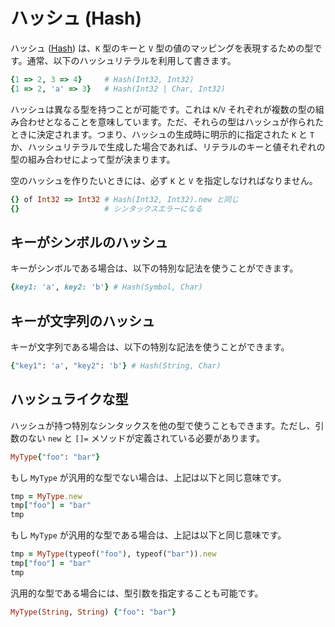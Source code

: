 # ハッシュ (Hash)

ハッシュ ([Hash](http://crystal-lang.org/api/Hash.html)) は、`K` 型のキーと `V` 型の値のマッピングを表現するための型です。通常、以下のハッシュリテラルを利用して書きます。

```ruby
{1 => 2, 3 => 4}     # Hash(Int32, Int32)
{1 => 2, 'a' => 3}   # Hash(Int32 | Char, Int32)
```

ハッシュは異なる型を持つことが可能です。これは `K`/`V` それぞれが複数の型の組み合わせとなることを意味しています。ただ、それらの型はハッシュが作られたときに決定されます。つまり、ハッシュの生成時に明示的に指定された `K` と `T` か、ハッシュリテラルで生成した場合であれば、リテラルのキーと値それぞれの型の組み合わせによって型が決まります。

空のハッシュを作りたいときには、必ず `K` と `V` を指定しなければなりません。

```ruby
{} of Int32 => Int32 # Hash(Int32, Int32).new と同じ
{}                   # シンタックスエラーになる
```

## キーがシンボルのハッシュ

キーがシンボルである場合は、以下の特別な記法を使うことができます。

```ruby
{key1: 'a', key2: 'b'} # Hash(Symbol, Char)
```

## キーが文字列のハッシュ

キーが文字列である場合は、以下の特別な記法を使うことができます。

```ruby
{"key1": 'a', "key2": 'b'} # Hash(String, Char)
```

## ハッシュライクな型

ハッシュが持つ特別なシンタックスを他の型で使うこともできます。ただし、引数のない `new` と `[]=` メソッドが定義されている必要があります。

```ruby
MyType{"foo": "bar"}
```

もし `MyType` が汎用的な型でない場合は、上記は以下と同じ意味です。

```ruby
tmp = MyType.new
tmp["foo"] = "bar"
tmp
```

もし `MyType` が汎用的な型である場合は、上記は以下と同じ意味です。

```ruby
tmp = MyType(typeof("foo"), typeof("bar")).new
tmp["foo"] = "bar"
tmp
```

汎用的な型である場合には、型引数を指定することも可能です。

```ruby
MyType(String, String) {"foo": "bar"}
```

